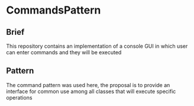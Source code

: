 # CommandsPattern

## Brief
This repository contains an implementation of a console GUI in which user can enter commands and they will be executed

## Pattern
The command pattern was used here, the proposal is to provide an interface for common use among all classes that will execute specific operations
